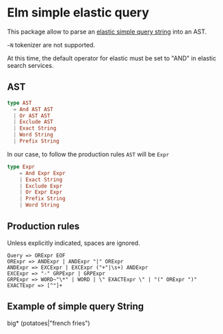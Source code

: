 # Elm simple elastic query

This package allow to parse an [elastic simple query string](https://www.elastic.co/guide/en/elasticsearch/reference/current/query-dsl-simple-query-string-query.html#_simple_query_string_syntax) into an AST.

`~N` tokenizer are not supported.

At this time, the default operator for elastic must be set to "AND" in elastic search services.

## AST

```elm
type AST
  = And AST AST
  | Or AST AST
  | Exclude AST
  | Exact String
  | Word String
  | Prefix String
```

In our case, to follow the production rules `AST` will be `Expr`

```elm
type Expr
    = And Expr Expr
    | Exact String
    | Exclude Expr
    | Or Expr Expr
    | Prefix String
    | Word String
```

## Production rules

Unless explicitly indicated, spaces are ignored.

```
Query => ORExpr EOF
ORExpr => ANDExpr | ANDExpr "|" ORExpr
ANDExpr => EXCExpr | EXCExpr ("+"|\s+) ANDExpr
EXCExpr => "-" GRPExpr | GRPExpr
GRPExpr => WORD~"\*" | WORD | \" EXACTExpr \" | "(" ORExpr ")"
EXACTExpr => [^"]+
```


## Example of simple query String

big* (potatoes|\"french fries\")
